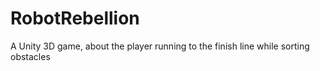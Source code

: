 # RobotRebellion
A Unity 3D  game, about the player running to the finish line while sorting obstacles

